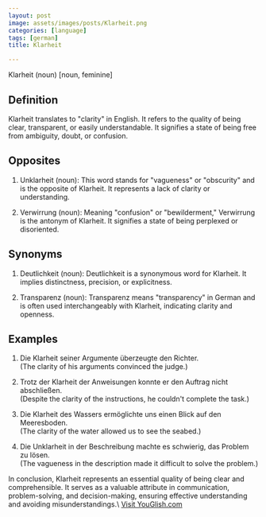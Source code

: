 ```yaml
---
layout: post
image: assets/images/posts/Klarheit.png
categories: [language]
tags: [german]
title: Klarheit

---
```


Klarheit (noun) [noun, feminine]

## Definition

Klarheit translates to "clarity" in English. It refers to the quality of being clear, transparent, or easily understandable. It signifies a state of being free from ambiguity, doubt, or confusion.

## Opposites

1. Unklarheit (noun): This word stands for "vagueness" or "obscurity" and is the opposite of Klarheit. It represents a lack of clarity or understanding.

2. Verwirrung (noun): Meaning "confusion" or "bewilderment," Verwirrung is the antonym of Klarheit. It signifies a state of being perplexed or disoriented.

## Synonyms

1. Deutlichkeit (noun): Deutlichkeit is a synonymous word for Klarheit. It implies distinctness, precision, or explicitness.

2. Transparenz (noun): Transparenz means "transparency" in German and is often used interchangeably with Klarheit, indicating clarity and openness.

## Examples

1. Die Klarheit seiner Argumente überzeugte den Richter.  
   (The clarity of his arguments convinced the judge.)

2. Trotz der Klarheit der Anweisungen konnte er den Auftrag nicht abschließen.  
   (Despite the clarity of the instructions, he couldn't complete the task.)

3. Die Klarheit des Wassers ermöglichte uns einen Blick auf den Meeresboden.  
   (The clarity of the water allowed us to see the seabed.)

4. Die Unklarheit in der Beschreibung machte es schwierig, das Problem zu lösen.  
   (The vagueness in the description made it difficult to solve the problem.)

In conclusion, Klarheit represents an essential quality of being clear and comprehensible. It serves as a valuable attribute in communication, problem-solving, and decision-making, ensuring effective understanding and avoiding misunderstandings.\ <a id="yg-widget-0" class="youglish-widget" data-query="Klarheit" data-lang="german" data-components="8412" data-auto-start="0" data-bkg-color="theme_light" data-title="How%20to%20pronounce%20Klarheit%20in%20German"  rel="nofollow" href="https://youglish.com">Visit YouGlish.com</a><script async src="https://youglish.com/public/emb/widget.js" charset="utf-8"></script>